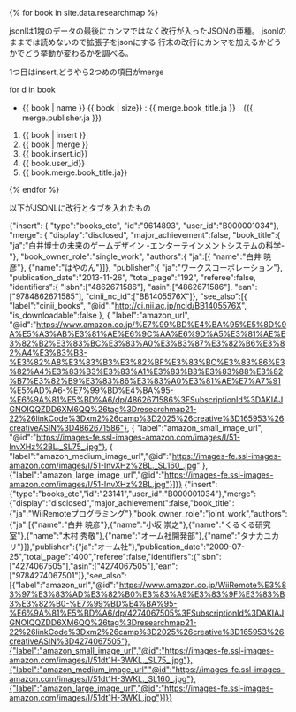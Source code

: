 {% for book in site.data.researchmap %}

jsonlは1塊のデータの最後にカンマではなく改行が入ったJSONの亜種。
jsonlのままでは読めないので拡張子をjsonにする
行末の改行にカンマを加えるかどうかでどう挙動が変わるかを調べる。

1つ目はinsert,どうやら2つめの項目がmerge

for d in book


- {{ book | name }} {{ book | size}} : {{ merge.book_title.ja }}　({{ merge.publisher.ja }})

1. {{ book | insert }}
1. {{ book | merge }}
1. {{ book.insert.id}}
1. {{ book.user_id}}
1. {{ book.merge.book_title.ja}}

{% endfor %}

以下がJSONLに改行とタブを入れたもの

{"insert":
    {
        "type":"books_etc",
        "id":"9614893",
        "user_id":"B000001034"},
        "merge":
            {   "display":"disclosed",
                "major_achievement":false,
                "book_title":{
                    "ja":"白井博士の未来のゲームデザイン -エンターテインメントシステムの科学-"},
                    "book_owner_role":"single_work",
                    "authors":{
                        "ja":[{
                            "name":"白井 暁彦"},
                            {"name":"はやのん"}]},
                            "publisher":{
                                "ja":"ワークスコーポレーション"},
                                "publication_date":"2013-11-26",
                                "total_page":"192",
                                "referee":false,
                                "identifiers":{
                                    "isbn":["4862671586"],
                                    "asin":["4862671586"],
                                    "ean":["9784862671585"],
                                    "cinii_nc_id":["BB1405576X"]},
                                    "see_also":[{
                                        "label":"cinii_books",
                                        "@id":"http://ci.nii.ac.jp/ncid/BB1405576X",
                                        "is_downloadable":false
                                        },
                                        {
                                            "label":"amazon_url",
                                            "@id":"https://www.amazon.co.jp/%E7%99%BD%E4%BA%95%E5%8D%9A%E5%A3%AB%E3%81%AE%E6%9C%AA%E6%9D%A5%E3%81%AE%E3%82%B2%E3%83%BC%E3%83%A0%E3%83%87%E3%82%B6%E3%82%A4%E3%83%B3-%E3%82%A8%E3%83%B3%E3%82%BF%E3%83%BC%E3%83%86%E3%82%A4%E3%83%B3%E3%83%A1%E3%83%B3%E3%83%88%E3%82%B7%E3%82%B9%E3%83%86%E3%83%A0%E3%81%AE%E7%A7%91%E5%AD%A6-%E7%99%BD%E4%BA%95-%E6%9A%81%E5%BD%A6/dp/4862671586%3FSubscriptionId%3DAKIAJGNOIQQZDD6XM6QQ%26tag%3Dresearchmap21-22%26linkCode%3Dxm2%26camp%3D2025%26creative%3D165953%26creativeASIN%3D4862671586"},
                                            {
                                                "label":"amazon_small_image_url",
                                                "@id":"https://images-fe.ssl-images-amazon.com/images/I/51-InvXHz%2BL._SL75_.jpg"},
                                                {
                                                    "label":"amazon_medium_image_url","@id":"https://images-fe.ssl-images-amazon.com/images/I/51-InvXHz%2BL._SL160_.jpg"
                                                },
                                                {"label":"amazon_large_image_url","@id":"https://images-fe.ssl-images-amazon.com/images/I/51-InvXHz%2BL.jpg"}]}}
{"insert":{"type":"books_etc","id":"23141","user_id":"B000001034"},"merge":{"display":"disclosed","major_achievement":false,"book_title":{"ja":"WiiRemoteプログラミング"},"book_owner_role":"joint_work","authors":{"ja":[{"name":"白井 暁彦"},{"name":"小坂 崇之"},{"name":"くるくる研究室"},{"name":"木村 秀敬"},{"name":"オーム社開発部"},{"name":"タナカユカリ"}]},"publisher":{"ja":"オーム社"},"publication_date":"2009-07-25","total_page":"400","referee":false,"identifiers":{"isbn":["4274067505"],"asin":["4274067505"],"ean":["9784274067501"]},"see_also":[{"label":"amazon_url","@id":"https://www.amazon.co.jp/WiiRemote%E3%83%97%E3%83%AD%E3%82%B0%E3%83%A9%E3%83%9F%E3%83%B3%E3%82%B0-%E7%99%BD%E4%BA%95-%E6%9A%81%E5%BD%A6/dp/4274067505%3FSubscriptionId%3DAKIAJGNOIQQZDD6XM6QQ%26tag%3Dresearchmap21-22%26linkCode%3Dxm2%26camp%3D2025%26creative%3D165953%26creativeASIN%3D4274067505"},{"label":"amazon_small_image_url","@id":"https://images-fe.ssl-images-amazon.com/images/I/51dt1H-3WKL._SL75_.jpg"},{"label":"amazon_medium_image_url","@id":"https://images-fe.ssl-images-amazon.com/images/I/51dt1H-3WKL._SL160_.jpg"},{"label":"amazon_large_image_url","@id":"https://images-fe.ssl-images-amazon.com/images/I/51dt1H-3WKL.jpg"}]}}
